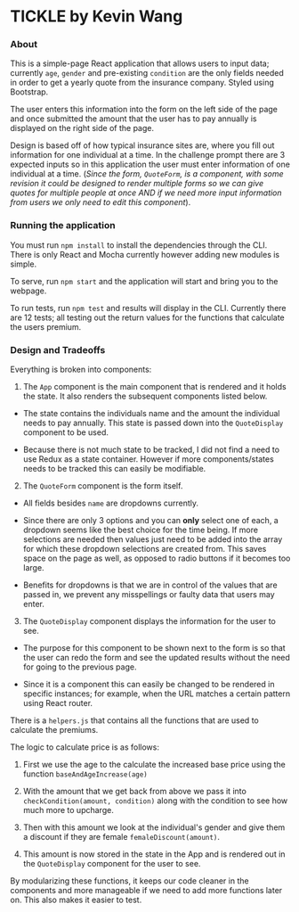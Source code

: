 # TICKLE by Kevin Wang

### About
This is a simple-page React application that allows users to input data; currently ```age```, ```gender``` and pre-existing ```condition``` are the only fields needed in order to get a yearly quote from the insurance company. Styled using Bootstrap.

The user enters this information into the form on the left side of the page and once submitted the amount that the user has to pay annually is displayed on the right side of the page.

Design is based off of how typical insurance sites are, where you fill out information for one individual at a time. In the challenge prompt there are 3 expected inputs so in this application the user must enter information of one individual at a time. (*Since the form, ```QuoteForm```, is a component, with some revision it could be designed to render multiple forms so we can give quotes for multiple people at once AND if we need more input information from users we only need to edit this component*).

### Running the application
You must run ```npm install``` to install the dependencies through the CLI. There is only React and Mocha currently however adding new modules is simple.

To serve, run ```npm start``` and the application will start and bring you to the webpage.

To run tests, run ```npm test``` and results will display in the CLI. Currently there are 12 tests; all testing out the return values for the functions that calculate the users premium.


### Design and Tradeoffs

Everything is broken into components:

1. The ```App``` component is the main component that is rendered and it holds the state. It also renders the subsequent components listed below.

  * The state contains the individuals name and the amount the individual needs to pay annually. This state is passed down into the ```QuoteDisplay``` component to be used.

  * Because there is not much state to be tracked, I did not find a need to use Redux as a state container. However if more components/states needs to be tracked this can easily be modifiable.

2. The ```QuoteForm``` component is the form itself.

  * All fields besides ```name``` are dropdowns currently.

  * Since there are only 3 options and you can **only** select one of each, a dropdown seems like the best choice for the time being. If more selections are needed then values just need to be added into the array for which these dropdown selections are created from. This saves space on the page as well, as opposed to radio buttons if it becomes too large.

  * Benefits for dropdowns is that we are in control of the values that are passed in, we prevent any misspellings or faulty data that users may enter.

3. The ```QuoteDisplay``` component displays the information for the user to see.

  * The purpose for this component to be shown next to the form is so that the user can redo the form and see the updated results without the need for going to the previous page.

  * Since it is a component this can easily be changed to be rendered in specific instances; for example, when the URL matches a certain pattern using React router.

There is a ```helpers.js``` that contains all the functions that are used to calculate the premiums.

The logic to calculate price is as follows:

1. First we use the age to the calculate the increased base price using the function ```baseAndAgeIncrease(age)```

2. With the amount that we get back from above we pass it into ```checkCondition(amount, condition)``` along with the condition to see how much more to upcharge.

3. Then with this amount we look at the individual's gender and give them a discount if they are female ```femaleDiscount(amount)```.

4. This amount is now stored in the state in the App and is rendered out in the ```QuoteDisplay``` component for the user to see.

By modularizing these functions, it keeps our code cleaner in the components and more manageable if we need to add more functions later on. This also makes it easier to test.
